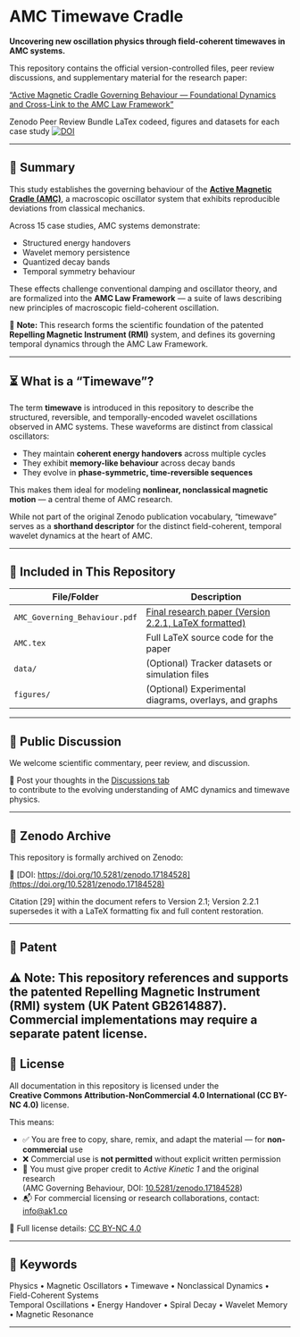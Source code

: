 # AMC Timewave Cradle

**Uncovering new oscillation physics through field-coherent timewaves in AMC systems.**

This repository contains the official version-controlled files, peer review discussions, and supplementary material for the research paper:

[“Active Magnetic Cradle Governing Behaviour — Foundational Dynamics and Cross-Link to the AMC Law Framework”](AMC_Governing_Behaviour.pdf)

Zenodo Peer Review Bundle LaTex codeed, figures and datasets for each case study [![DOI](https://zenodo.org/badge/DOI/10.5281/zenodo.17184528.svg)](https://doi.org/10.5281/zenodo.17184528)

---

## 📄 Summary

This study establishes the governing behaviour of the [**Active Magnetic Cradle (AMC)**](AMC_Governing_Behaviour.pdf), a macroscopic oscillator system that exhibits reproducible deviations from classical mechanics.

Across 15 case studies, AMC systems demonstrate:
- Structured energy handovers
- Wavelet memory persistence
- Quantized decay bands
- Temporal symmetry behaviour

These effects challenge conventional damping and oscillator theory, and are formalized into the **AMC Law Framework** — a suite of laws describing new principles of macroscopic field-coherent oscillation.

📌 **Note:** This research forms the scientific foundation of the patented **Repelling Magnetic Instrument (RMI)** system, and defines its governing temporal dynamics through the AMC Law Framework.

---

## ⏳ What is a “Timewave”?

The term **timewave** is introduced in this repository to describe the structured, reversible, and temporally-encoded wavelet oscillations observed in AMC systems. These waveforms are distinct from classical oscillators:

- They maintain **coherent energy handovers** across multiple cycles
- They exhibit **memory-like behaviour** across decay bands
- They evolve in **phase-symmetric, time-reversible sequences**

This makes them ideal for modeling **nonlinear, nonclassical magnetic motion** — a central theme of AMC research.

While not part of the original Zenodo publication vocabulary, “timewave” serves as a **shorthand descriptor** for the distinct field-coherent, temporal wavelet dynamics at the heart of AMC.

---

## 🧾 Included in This Repository

| File/Folder | Description |
|-------------|-------------|
| `AMC_Governing_Behaviour.pdf` | [Final research paper (Version 2.2.1, LaTeX formatted)](AMC_Governing_Behaviour.pdf) |
| `AMC.tex` | Full LaTeX source code for the paper |
| `data/` | (Optional) Tracker datasets or simulation files |
| `figures/` | (Optional) Experimental diagrams, overlays, and graphs |

---

## 💬 Public Discussion

We welcome scientific commentary, peer review, and discussion.

📍 Post your thoughts in the [Discussions tab](https://github.com/YOUR_USERNAME/amc-timewave-cradle/discussions)  
to contribute to the evolving understanding of AMC dynamics and timewave physics.

---

## 🔁 Zenodo Archive

This repository is formally archived on Zenodo:

📘 [DOI: https://doi.org/10.5281/zenodo.17184528](https://doi.org/10.5281/zenodo.17184528)

Citation [29] within the document refers to Version 2.1; Version 2.2.1 supersedes it with a LaTeX formatting fix and full content restoration.

---

## 🔐 Patent

⚠️ Note: This repository references and supports the patented Repelling Magnetic Instrument (RMI) system (UK Patent GB2614887). Commercial implementations may require a separate patent license.
---

## 📄 License

All documentation in this repository is licensed under the  
**Creative Commons Attribution-NonCommercial 4.0 International (CC BY-NC 4.0)** license.

This means:

- ✅ You are free to copy, share, remix, and adapt the material — for **non-commercial** use
- ❌ Commercial use is **not permitted** without explicit written permission
- 🧠 You must give proper credit to *Active Kinetic 1* and the original research  
  (AMC Governing Behaviour, DOI: [10.5281/zenodo.17184528](https://doi.org/10.5281/zenodo.17184528))
- 📬 For commercial licensing or research collaborations, contact: [info@ak1.co](mailto:info@ak1.co)

🔗 Full license details: [CC BY-NC 4.0](https://creativecommons.org/licenses/by-nc/4.0/)

---

## 🧠 Keywords

Physics • Magnetic Oscillators • Timewave • Nonclassical Dynamics • Field-Coherent Systems  
Temporal Oscillations • Energy Handover • Spiral Decay • Wavelet Memory • Magnetic Resonance  

---
